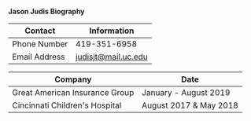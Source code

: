  **Jason Judis Biography**         
 
Contact | Information
------------ | -------------
Phone Number | 419-351-6958
Email Address | judisjt@mail.uc.edu

Company | Date
------------ | -------------
Great American Insurance Group | January - August 2019
Cincinnati Children's Hospital | August 2017 & May 2018
